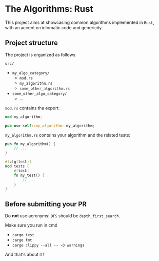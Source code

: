 # The Algorithms: Rust

This project aims at showcasing common algorithms implemented in `Rust`, with an accent on idiomatic code and genericity. 

## Project structure

The project is organized as follows:

`src/`
  - `my_algo_category/`
    - `mod.rs`
    - `my_algorithm.rs`
    - `some_other_algorithm.rs`
  - `some_other_algo_category/`
    - ...


`mod.rs` contains the export:

```rust
mod my_algorithm;

pub use self::my_algorithm::my_algorithm;
```

`my_algorithm.rs` contains your algorithm and the related tests:

```rust
pub fn my_algorithm() {
    // ...
}

#[cfg(test)]
mod tests {
    #[test]
    fn my_test() {
        // ...
    }
}
```

## Before submitting your PR

Do **not** use acronyms: `DFS` should be `depth_first_search`.

Make sure you run in cmd
  * `cargo test` 
  * `cargo fmt`
  * `cargo clippy --all -- -D warnings`

  And that's about it !
